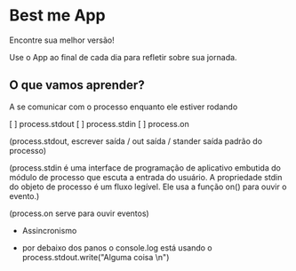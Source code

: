# Best me App

Encontre sua melhor versão!

Use o App ao final de cada dia para refletir sobre sua jornada.

## O que vamos aprender?

A se comunicar com o processo enquanto ele estiver rodando

[ ] process.stdout
[ ] process.stdin
[ ] process.on

(process.stdout, escrever saída / out saída / stander saída padrão do processo)

(process.stdin é uma interface de programação de aplicativo embutida do módulo de processo que escuta a entrada do usuário. A propriedade stdin do objeto de processo é um fluxo legível. Ele usa a função on() para ouvir o evento.)

(process.on serve para ouvir eventos)

* Assincronismo


- por debaixo dos panos o console.log está usando o process.stdout.write("Alguma coisa \n")







